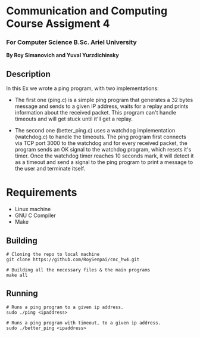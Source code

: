 # Communication and Computing Course Assigment 4
### For Computer Science B.Sc. Ariel University

**By Roy Simanovich and Yuval Yurzdichinsky**

## Description
In this Ex we wrote a ping program, with two implementations:

* The first one (ping.c) is a simple ping program that generates 
a 32 bytes message and sends to a given IP address, waits for
a replay and prints information about the received packet.
This program can't handle timeouts and will get stuck until it'll
get a replay.

* The second one (better_ping.c) uses a watchdog implementation
(watchdog.c) to handle the timeouts. The ping program first connects
via TCP port 3000 to the watchdog and for every received packet, the
program sends an OK signal to the watchdog program, which resets it's
timer. Once the watchdog timer reaches 10 seconds mark, it will detect
it as a timeout and send a signal to the ping program to print a message
to the user and terminate itself.

# Requirements
* Linux machine
* GNU C Compiler
* Make

## Building
```
# Cloning the repo to local machine
git clone https://github.com/RoySenpai/cnc_hw4.git

# Building all the necessary files & the main programs
make all
```

## Running
```
# Runs a ping program to a given ip address.
sudo ./ping <ipaddress>

# Runs a ping program with timeout, to a given ip address.
sudo ./better_ping <ipaddress>
```
